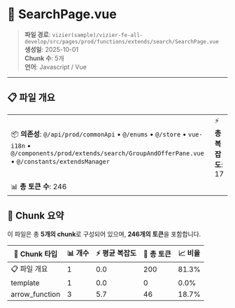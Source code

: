 # 📄 SearchPage.vue

> **파일 경로**: `vizier(sample)/vizier-fe-all-develop/src/pages/prod/functions/extends/search/SearchPage.vue`  
> **생성일**: 2025-10-01  
> **Chunk 수**: 5개  
> **언어**: Javascript / Vue
---


## 📋 파일 개요

| | |
|--|--|
| 📦 **의존성**: `@/api/prod/commonApi` • `@/enums` • `@/store` • `vue-i18n` • `@/components/prod/extends/search/GroupAndOfferPane.vue` • `@/constants/extendsManager` | ⚡ **총 복잡도**: 17 |
| 📊 **총 토큰 수**: 246 |  |






## 🧩 Chunk 요약

이 파일은 총 **5개의 chunk**로 구성되어 있으며, **246개의 토큰**을 포함합니다.

| 🧩 Chunk 타입 | 📊 개수 | ⚡ 평균 복잡도 | 📝 총 토큰 | 📈 비율 |
|---------------|--------|-------------|----------|--------|
| 📋 파일 개요 | 1 | 0.0 | 200 | 81.3% |
| template | 1 | 0.0 | 0 | 0.0% |
| arrow_function | 3 | 5.7 | 46 | 18.7% |

